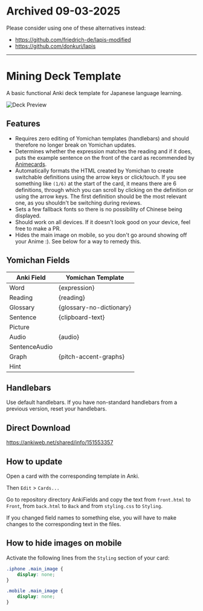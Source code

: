 # Archived 09-03-2025

Please consider using one of these alternatives instead:

- https://github.com/friedrich-de/lapis-modified
- https://github.com/donkuri/lapis

_______

# Mining Deck Template
A basic functional Anki deck template for Japanese language learning.

![Deck Preview](sample_image.png)

## Features
- Requires zero editing of Yomichan templates (handlebars)
and should therefore no longer break on Yomichan updates.
- Determines whether the expression matches the reading and 
if it does, puts the example sentence on the front of the 
card as recommended by [Animecards](https://animecards.site).  
- Automatically formats the HTML created by Yomichan to
create switchable definitions using the arrow keys or click/touch. If you see something
like `(1/6)` at the start of the card, it means there are 6 definitions, through
which you can scroll by clicking on the definition or using the arrow keys. The first
definition should be the most relevant one, as you shouldn't be switching during reviews.
- Sets a few fallback fonts so there is no possibility of Chinese being displayed.
- Should work on all devices. If it doesn't look good on your device, 
feel free to make a PR.
- Hides the main image on mobile, so you don't go around showing off your Anime :). See
below for a way to remedy this.

## Yomichan Fields
| Anki Field    | Yomichan Template        | 
|---------------|--------------------------|
| Word          | {expression}             | 
| Reading       | {reading}                |
| Glossary      | {glossary-no-dictionary} |
| Sentence      | {clipboard-text}         |
| Picture       |                          |
| Audio         | {audio}                  |
| SentenceAudio |                          |
| Graph         | {pitch-accent-graphs}    |
| Hint          |                          |

## Handlebars
Use default handlebars. If you have non-standard handlebars from a previous version, reset your handlebars.

## Direct Download
https://ankiweb.net/shared/info/151553357

## How to update
Open a card with the corresponding template in Anki. 

Then `Edit` > `Cards...`

Go to repository directory AnkiFields and copy the text from `front.html` to `Front`,
from `back.html` to `Back` and from `styling.css` to `Styling`.

If you changed field names to something else, you will have to make changes to the
corresponding text in the files.

## How to hide images on mobile
Activate the following lines from the `Styling` section of your card:

```css
.iphone .main_image {
    display: none;
}

.mobile .main_image {
    display: none;
}
```
